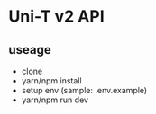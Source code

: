 # Uni-T v2 API

## useage
* clone
* yarn/npm install
* setup env (sample: .env.example)
* yarn/npm run dev
